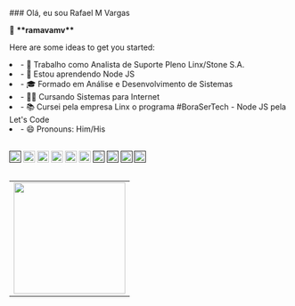 <div>
<p>### Olá, eu sou Rafael M Vargas</p>

<p>👋 <b>**ramavamv**</b></p>

<p>Here are some ideas to get you started:</p>

<nav >
  <li>- 🔭 Trabalho como Analista de Suporte Pleno Linx/Stone S.A.</li>
  <li>- 🌱 Estou aprendendo Node JS</li>
  <li>- 🎓 Formado em Análise e Desenvolvimento de Sistemas</li>
  <li>- 👨‍🏫 Cursando Sistemas para Internet</li>
  <li>- 📚 Cursei pela empresa Linx o programa #BoraSerTech - Node JS pela Let's Code</li>
  <li>- 😄 Pronouns: Him/His</li>
</nav>

<!--  
      - 🔭 Trabalho como Analista de Suporte Pleno Linx/Stone S.A.
      - 🌱 Estou aprendendo Node JS
      - 🎓 Formado em Análise e Desenvolvimento de Sistemas
      - 👨‍🏫 Cursando Sistemas para Internet
      - 📚 Cursei pela empresa Linx o programa #BoraSerTech - Node JS pela Let's Code
      - 😄 Pronouns: Him/His
-->

  </br>

<a target="_blank" rel="noopener noreferrer" href="" title="Linux"><img src="https://github.com/tomchen/stack-icons/blob/master/logos/linux-tux.svg" alt="Linux" width="21px" height="21px"></a>
  <a target="_blank" rel="noopener noreferrer" href="https://developer.mozilla.org/en-US/docs/Web/JavaScript" title="JavaScript"><img src="https://github.com/tomchen/stack-icons/blob/master/logos/javascript.svg" alt="JavaScript" width="21px" height="21px"></a>
  <a target="_blank" rel="noopener noreferrer" target="_blank" rel="noopener noreferrer" href="https://www.w3.org/TR/html5/" title="HTML5"><img src="https://github.com/tomchen/stack-icons/blob/master/logos/html-5.svg" alt="HTML5" width="21px" height="21px"></a>
  <a target="_blank" rel="noopener noreferrer" href="https://www.w3.org/TR/CSS/" title="CSS3"><img src="https://github.com/tomchen/stack-icons/blob/master/logos/css-3.svg" alt="CSS3" width="21px" height="21px"></a>
  <a target="_blank" rel="noopener noreferrer" href="https://git-scm.com/" title="Git"><img src="https://github.com/tomchen/stack-icons/blob/master/logos/git-icon.svg" alt="Git" width="21px" height="21px"></a>
  <a target="_blank" rel="noopener noreferrer" href="https://code.visualstudio.com/" title="Visual Studio Code"><img src="https://github.com/tomchen/stack-icons/blob/master/logos/visual-studio-code.svg" alt="Visual Studio Code" width="21px" height="21px"></a>
  <a target="_blank" rel="noopener noreferrer" href="" title="Java"><img src="https://github.com/tomchen/stack-icons/blob/master/logos/java.svg" alt="Java" width="21px" height="21px"></a>
  <a target="_blank" rel="noopener noreferrer" href="" title="Php"><img src="https://github.com/tomchen/stack-icons/blob/master/logos/php.svg" alt="Php" width="21px" height="21px"></a>
  <a target="_blank" rel="noopener noreferrer" href="" title="Python"><img src="https://github.com/tomchen/stack-icons/blob/master/logos/python.svg" alt="Python" width="21px" height="21px"></a>
  <a target="_blank" rel="noopener noreferrer" href="" title="MySQL"><img src="https://github.com/tomchen/stack-icons/blob/master/logos/mysql.svg" alt="MySQL" width="21px" height="21px"></a>

  <table align="left">
    <row>
      <td>
       <!-- Card -->
        <img height='200' src='https://github-readme-stats.vercel.app/api/top-langs/?username=ramavamv&layout=compact&theme=react'>
      </td>
    </row>
  </table> 
</div>
